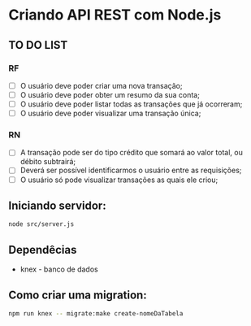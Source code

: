 # Criando API REST com Node.js

## TO DO LIST

### RF
- [ ] O usuário deve poder criar uma nova transação;
- [ ] O usuário deve poder obter um resumo da sua conta;
- [ ] O usuário deve poder listar todas as transações que já ocorreram;
- [ ] O usuário deve poder visualizar uma transação única;

### RN
- [ ] A transação pode ser do tipo crédito que somará ao valor total, ou débito subtrairá;
- [ ] Deverá ser possível identificarmos o usuário entre as requisições;
- [ ] O usuário só pode visualizar transações as quais ele criou;

## Iniciando servidor:
```bash
node src/server.js
```

## Dependêcias
* knex - banco de dados

## Como criar uma migration:
```bash
npm run knex -- migrate:make create-nomeDaTabela
```
